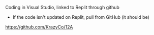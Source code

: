 Coding in Visual Studio, linked to Replit through github

- If the code isn't updated on Replit, pull from GitHub (it should be)

https://github.com/KrazyCo/12A